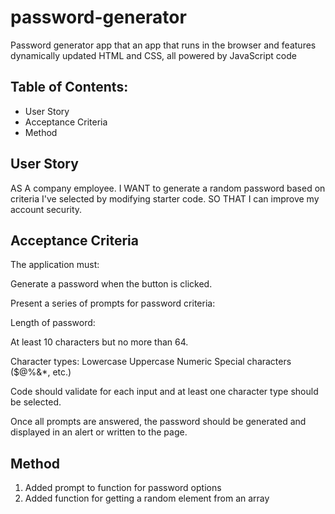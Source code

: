 # password-generator
Password generator app that an app that runs in the browser and features dynamically updated HTML and CSS, all powered by JavaScript code

## Table of Contents:
- User Story
- Acceptance Criteria
- Method

## User Story
AS A company employee. I WANT to generate a random password based on criteria I've selected by modifying starter code. SO THAT I can improve my account security.

## Acceptance Criteria
The application must:

Generate a password when the button is clicked.

Present a series of prompts for password criteria:

Length of password:

At least 10 characters but no more than 64.

Character types:
Lowercase
Uppercase
Numeric
Special characters ($@%&*, etc.)

Code should validate for each input and at least one character type should be selected.

Once all prompts are answered, the password should be generated and displayed in an alert or written to the page.

## Method

1. Added prompt to function for password options
2. Added function for getting a random element from an array
